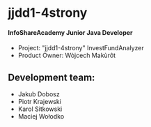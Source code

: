 # jjdd1-4strony

#### InfoShareAcademy Junior Java Developer 
* Project: "jjdd1-4strony" InvestFundAnalyzer
* Product Owner: Wòjcech Makùrôt

## Development team:
* Jakub Dobosz
* Piotr Krajewski
* Karol Sitkowski
* Maciej Wołodko
